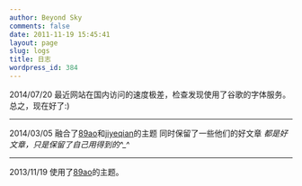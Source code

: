```yaml
---
author: Beyond Sky
comments: false
date: 2011-11-19 15:45:41
layout: page
slug: logs
title: 日志
wordpress_id: 384
---
```


2014/07/20
最近网站在国内访问的速度极差，检查发现使用了谷歌的字体服务。总之，现在好了:)
***
2014/03/05
融合了[89ao](http://89ao.tk)和[jiyeqian](http://jiyeqian.github.com)的主题  同时保留了一些他们的好文章  *都是好文章，只是保留了自己用得到的^_^*
***
2013/11/19
使用了[89ao](https://github.com/89ao)的主题。

